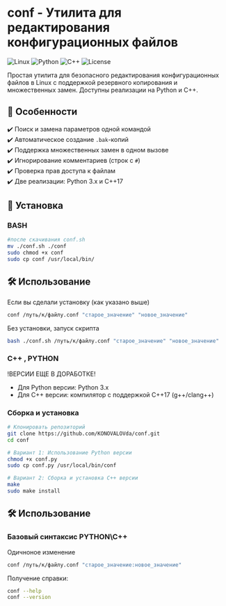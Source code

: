 # conf - Утилита для редактирования конфигурационных файлов

![Linux](https://img.shields.io/badge/Linux-FCC624?style=for-the-badge&logo=linux&logoColor=black)
![Python](https://img.shields.io/badge/Python-3776AB?style=for-the-badge&logo=python&logoColor=white)
![C++](https://img.shields.io/badge/C++-00599C?style=for-the-badge&logo=c%2B%2B&logoColor=white)
![License](https://img.shields.io/badge/License-MIT-green.svg)

Простая утилита для безопасного редактирования конфигурационных файлов в Linux с поддержкой резервного копирования и множественных замен. Доступны реализации на Python и C++.

## 📌 Особенности

✔️ Поиск и замена параметров одной командой  
✔️ Автоматическое создание `.bak`-копий  
✔️ Поддержка множественных замен в одном вызове  
✔️ Игнорирование комментариев (строк с `#`)  
✔️ Проверка прав доступа к файлам  
✔️ Две реализации: Python 3.x и C++17  

## 🚀 Установка

### BASH

```bash
#после скачивания conf.sh
mv ./conf.sh ./conf
sudo chmod +x conf
sudo cp conf /usr/local/bin/
```

## 🛠 Использование

Если вы сделали установку (как указано выше)

```bash
conf /путь/к/файлу.conf "старое_значение" "новое_значение"
```

Без установки, запуск скрипта


```bash
bash ./conf.sh /путь/к/файлу.conf "старое_значение" "новое_значение"
```



### C++ , PYTHON
!ВЕРСИИ ЕЩЕ В ДОРАБОТКЕ!
- Для Python версии: Python 3.x
- Для C++ версии: компилятор с поддержкой C++17 (g++/clang++)

### Сборка и установка
```bash
# Клонировать репозиторий
git clone https://github.com/KONOVALOVda/conf.git
cd conf

# Вариант 1: Использование Python версии
chmod +x conf.py
sudo cp conf.py /usr/local/bin/conf

# Вариант 2: Сборка и установка C++ версии
make
sudo make install
```

## 🛠 Использование

### Базовый синтаксис PYTHON\C++

Одичноное изменение
```bash
conf /путь/к/файлу.conf "старое_значение:новое_значение"
```


Получение справки:
```bash
conf --help
conf --version
```

